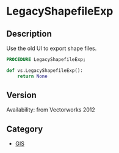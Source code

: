 # LegacyShapefileExp

## Description
Use the old UI to export shape files.

```pascal
PROCEDURE LegacyShapefileExp;
```

```python
def vs.LegacyShapefileExp():
    return None
```

## Version
Availability: from Vectorworks 2012

## Category
* [GIS](../Categories/GIS.md)
